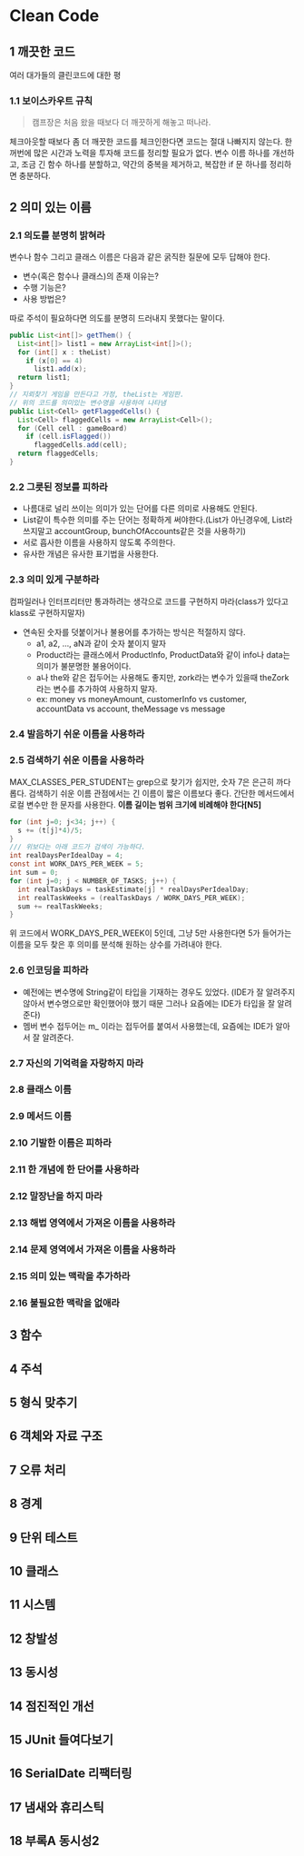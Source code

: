 # Clean Code

## 1 깨끗한 코드

여러 대가들의 클린코드에 대한 평

### 1.1 보이스카우트 규칙

> 캠프장은 처음 왔을 때보다 더 깨끗하게 해놓고 떠나라.

체크아웃할 때보다 좀 더 깨끗한 코드를 체크인한다면 코드는 절대 나빠지지 않는다. 한꺼번에 많은 시간과 노력을 투자해 코드를 정리할 필요가 없다. 변수 이름 하나를 개선하고, 조금 긴 함수 하나를 분할하고, 약간의 중복을 제거하고, 복잡한 if 문 하나를 정리하면 충분하다.

## 2 의미 있는 이름

### 2.1 의도를 분명히 밝혀라

변수나 함수 그리고 클래스 이름은 다음과 같은 굵직한 질문에 모두 답해야 한다.

* 변수(혹은 함수나 클래스)의 존재 이유는?
* 수행 기능은?
* 사용 방법은?

따로 주석이 필요하다면 의도를 분명히 드러내지 못했다는 말이다.

```java
public List<int[]> getThem() {
  List<int[]> list1 = new ArrayList<int[]>();
  for (int[] x : theList)
    if (x[0] == 4)
      list1.add(x);
  return list1;
}
// 지뢰찾기 게임을 만든다고 가정, theList는 게임판.
// 위의 코드를 의미있는 변수명을 사용하여 나타냄
public List<Cell> getFlaggedCells() {
  List<Cell> flaggedCells = new ArrayList<Cell>();
  for (Cell cell : gameBoard)
    if (cell.isFlagged())
      flaggedCells.add(cell);
  return flaggedCells;
}
```

### 2.2 그릇된 정보를 피하라

* 나름대로 널리 쓰이는 의미가 있는 단어를 다른 의미로 사용해도 안된다.
* List같이 특수한 의미를 주는 단어는 정확하게 써야한다.(List가 아닌경우에, List라 쓰지말고 accountGroup, bunchOfAccounts같은 것을 사용하기)
* 서로 흡사한 이름을 사용하지 않도록 주의한다.
* 유사한 개념은 유사한 표기법을 사용한다.

### 2.3 의미 있게 구분하라

컴파일러나 인터프리터만 통과하려는 생각으로 코드를 구현하지 마라(class가 있다고 klass로 구현하지말자)

* 연속된 숫자를 덧붙이거나 불용어를 추가하는 방식은 적절하지 않다.
  * a1, a2, ..., aN과 같이 숫자 붙이지 말자
  * Product라는 클래스에서 ProductInfo, ProductData와 같이 info나 data는 의미가 불분명한 불용어이다.
  * a나 the와 같은 접두어는 사용해도 좋지만, zork라는 변수가 있을때 theZork라는 변수를 추가하여 사용하지 말자.
  * ex: money vs moneyAmount, customerInfo vs customer, accountData vs account, theMessage vs message

### 2.4 발음하기 쉬운 이름을 사용하라

### 2.5 검색하기 쉬운 이름을 사용하라

MAX_CLASSES_PER_STUDENT는 grep으로 찾기가 쉽지만, 숫자 7은 은근히 까다롭다.
검색하기 쉬운 이름 관점에서는 긴 이름이 짧은 이름보다 좋다.
간단한 메서드에서 로컬 변수만 한 문자를 사용한다. **이름 길이는 범위 크기에 비례해야 한다[N5]**

```java
for (int j=0; j<34; j++) {
  s += (t[j]*4)/5;
}
/// 위보다는 아래 코드가 검색이 가능하다.
int realDaysPerIdealDay = 4;
const int WORK_DAYS_PER_WEEK = 5;
int sum = 0;
for (int j=0; j < NUMBER_OF_TASKS; j++) {
  int realTaskDays = taskEstimate[j] * realDaysPerIdealDay;
  int realTaskWeeks = (realTaskDays / WORK_DAYS_PER_WEEK);
  sum += realTaskWeeks;
}
```

위 코드에서 WORK_DAYS_PER_WEEK이 5인데, 그냥 5만 사용한다면 5가 들어가는 이름을 모두 찾은 후 의미를 분석해 원하는 상수를 가려내야 한다.

### 2.6 인코딩을 피하라

* 예전에는 변수명에 String같이 타입을 기재하는 경우도 있었다. (IDE가 잘 알려주지않아서 변수명으로만 확인했어야 했기 때문 그러나 요즘에는 IDE가 타입을 잘 알려준다)
* 멤버 변수 접두어는 m_ 이라는 접두어를 붙여서 사용했는데, 요즘에는 IDE가 알아서 잘 알려준다.

### 2.7 자신의 기억력을 자랑하지 마라

### 2.8 클래스 이름

### 2.9 메서드 이름

### 2.10 기발한 이름은 피하라

### 2.11 한 개념에 한 단어를 사용하라

### 2.12 말장난을 하지 마라

### 2.13 해법 영역에서 가져온 이름을 사용하라

### 2.14 문제 영역에서 가져온 이름을 사용하라

### 2.15 의미 있는 맥락을 추가하라

### 2.16 불필요한 맥락을 없애라

## 3 함수

## 4 주석

## 5 형식 맞추기

## 6 객체와 자료 구조

## 7 오류 처리

## 8 경계

## 9 단위 테스트

## 10 클래스

## 11 시스템

## 12 창발성

## 13 동시성

## 14 점진적인 개선

## 15 JUnit 들여다보기

## 16 SerialDate 리팩터링

## 17 냄새와 휴리스틱

## 18 부록A 동시성2
